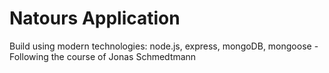 # Natours Application

Build using modern technologies: node.js, express, mongoDB, mongoose - Following the course of Jonas Schmedtmann
